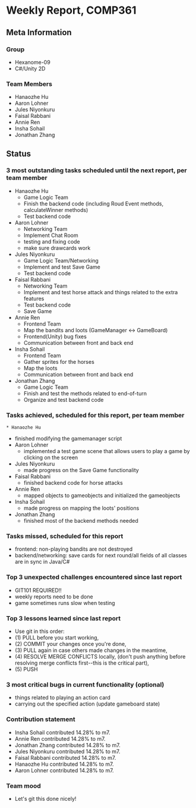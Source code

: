 # Weekly Report, COMP361

## Meta Information

### Group

 * Hexanome-09
 * C#/Unity 2D

### Team Members

 * Hanaozhe Hu
 * Aaron Lohner
 * Jules Niyonkuru
 * Faisal Rabbani
 * Annie Ren
 * Insha Sohail
 * Jonathan Zhang


## Status

### 3 most outstanding tasks scheduled until the next report, per team member
 * Hanaozhe Hu
   * Game Logic Team
   * Finish the backend code (including Roud Event methods, calculateWinner methods)
   * Test backend code
 * Aaron Lohner
   * Networking Team
   * Implement Chat Room 
   * testing and fixing code 
   * make sure drawcards work 
 * Jules Niyonkuru
   * Game Logic Team/Networking
   * Implement and test Save Game 
   * Test backend code 
 * Faisal Rabbani
   * Networking Team
   * Implement and test horse attack and things related to the extra features 
   * Test backend code 
   * Save Game
 * Annie Ren
   * Frontend Team
   * Map the bandits and loots (GameManager <-> GameBoard)
   * Frontend(Unity) bug fixes 
   * Communication between front and back end 
 * Insha Sohail
   * Frontend Team
   * Gather sprites for the horses
   * Map the loots 
   * Communication between front and back end 
 * Jonathan Zhang
   * Game Logic Team
   * Finish and test the methods related to end-of-turn 
   * Organize and test backend code 
 

### Tasks achieved, scheduled for this report, per team member
    * Hanaozhe Hu
   * finished modifying the gamemanager script 
 * Aaron Lohner
   * implemented a test game scene that allows users to play a game by clicking on the screen 
 * Jules Niyonkuru
   * made progress on the Save Game functionality 
 * Faisal Rabbani
   * finished backend code for horse attacks
 * Annie Ren
   * mapped objects to gameobjects and initialized the gameobjects
 * Insha Sohail
   * made progress on mapping the loots' positions 
 * Jonathan Zhang
   * finished most of the backend methods needed 

### Tasks missed, scheduled for this report 
   * frontend: non-playing bandits are not destroyed
   * backend/networking: save cards for next round/all fields of all classes are in sync in Java/C# 

### Top 3 unexpected challenges encountered since last report
   * GIT101 REQUIRED!! 
   * weekly reports need to be done
   * game sometimes runs slow when testing 


### Top 3 lessons learned since last report
   * Use git in this order: 
   * (1) PULL before you start working, 
   * (2) COMMIT your changes once you're done, 
   * (3) PULL again in case others made changes in the meantime, 
   * (4) RESOLVE MERGE CONFLICTS locally, (don't push anything before resolving merge conflicts first--this is the critical part), 
   * (5) PUSH

### 3 most critical bugs in current functionality (optional)
   * things related to playing an action card 
   * carrying out the specified action (update gameboard state)

### Contribution statement
   * Insha Sohail contributed 14.28% to m7.
   * Annie Ren contributed 14.28% to m7.
   * Jonathan Zhang contributed 14.28% to m7.
   * Jules Niyonkuru contributed 14.28% to m7.
   * Faisal Rabbani contributed 14.28% to m7.
   * Hanaozhe Hu contributed 14.28% to m7.
   * Aaron Lohner contributed 14.28% to m7.
   

### Team mood
   * Let's git this done nicely! 
